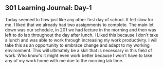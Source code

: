 ## 301 Learning Journal: Day-1 ##

Today seemed to flow just like any other first day of school. It felt slow for me. I liked that we already had two assignments to complete. The main let down was our schedule, in 201 we had lecture in the morning and then was left to do lab throughout the day after lunch. I Liked this because I don't take a lunch and was able to work through increasing my work productivity. I will take this as an opportunity to embrace change and adapt to my working environment. This will ultimately be a skill that is necessary in this field of work. Who know's it might even work better because I won't have to take any of my work home with me due to the morning lab time. 
